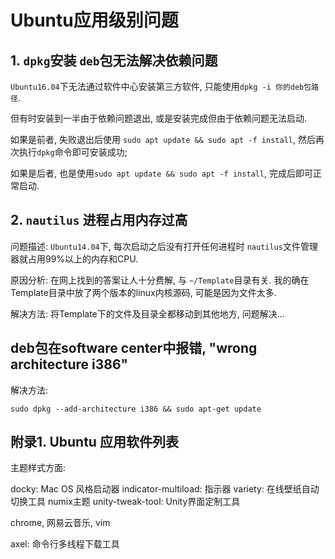 # Ubuntu应用级别问题

## 1. `dpkg`安装 `deb`包无法解决依赖问题

`Ubuntu16.04`下无法通过软件中心安装第三方软件, 只能使用`dpkg -i 你的deb包路径`.

但有时安装到一半由于依赖问题退出, 或是安装完成但由于依赖问题无法启动. 

如果是前者, 失败退出后使用 `sudo apt update && sudo apt -f install`, 然后再次执行`dpkg`命令即可安装成功;

如果是后者, 也是使用`sudo apt update && sudo apt -f install`, 完成后即可正常启动.


## 2. `nautilus` 进程占用内存过高

问题描述: `Ubuntu14.04`下, 每次启动之后没有打开任何进程时 `nautilus`文件管理器就占用99%以上的内存和CPU.

原因分析: 在网上找到的答案让人十分费解, 与 `~/Template`目录有关. 我的确在Template目录中放了两个版本的linux内核源码, 可能是因为文件太多.

解决方法: 将Template下的文件及目录全都移动到其他地方, 问题解决…

## deb包在software center中报错, "wrong architecture i386"

解决方法:

```
sudo dpkg --add-architecture i386 && sudo apt-get update
```

## 附录1. Ubuntu 应用软件列表

主题样式方面:

docky: Mac OS 风格启动器
indicator-multiload: 指示器
variety: 在线壁纸自动切换工具
numix主题
unity-tweak-tool: Unity界面定制工具

chrome, 网易云音乐, vim

axel: 命令行多线程下载工具